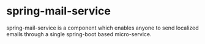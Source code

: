 spring-mail-service
===================

spring-mail-service is a component which enables anyone to send 
localized emails through a single spring-boot based micro-service.